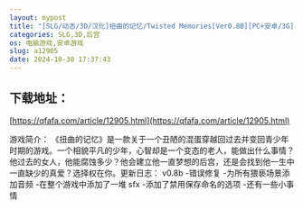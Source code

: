 ```yaml
---
layout: mypost
title: "[SLG/动态/3D/汉化]扭曲的记忆/Twisted Memories[Ver0.8B][PC+安卓/3G]"
categories: SLG,3D,后宫
os: 电脑游戏,安卓游戏
slug: a12905
date: 2024-10-30 17:37:43
---
```


## 下载地址：

[https://qfafa.com/article/12905.html](https://qfafa.com/article/12905.html)

游戏简介：
《扭曲的记忆》是一款关于一个丑陋的混蛋穿越回过去并变回青少年时期的游戏。一个相貌平凡的少年，心智却是一个变态的老人，能做出什么事情？他过去的女人，他能腐蚀多少？他会建立他一直梦想的后宫，还是会找到他一生中一直缺少的真爱？选择权在你。​
更新日志：
v0.8b
-错误修复
-为所有猥亵场景添加音频
-在整个游戏中添加了一堆 sfx
-添加了禁用保存命名的选项
-还有一些小事情